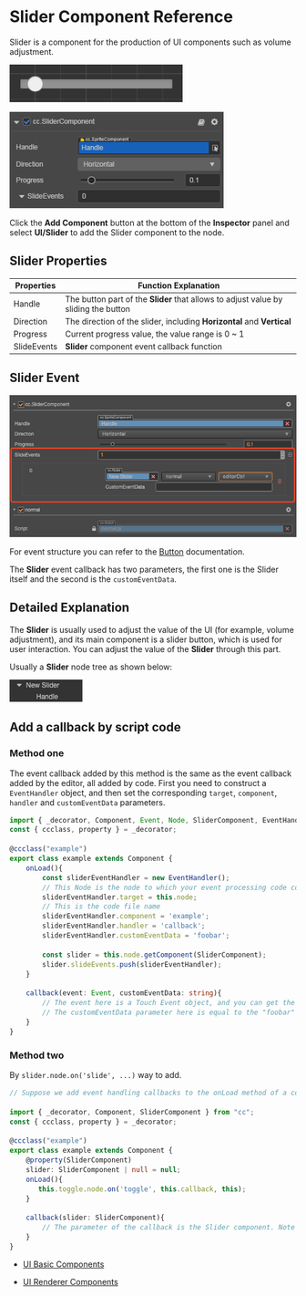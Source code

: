 # Slider Component Reference

Slider is a component for the production of UI components such as volume adjustment.

![slider-content](slider/slider-content.png)

![slider-inspector](slider/slider-inspector.png)

Click the __Add Component__ button at the bottom of the __Inspector__ panel and select __UI/Slider__ to add the Slider component to the node.

## Slider Properties

| Properties     | Function Explanation |
| -------------- | -----------          |
| Handle         | The button part of the __Slider__ that allows to adjust value by sliding the button  |
| Direction      | The direction of the slider, including __Horizontal__ and __Vertical__ |
| Progress       | Current progress value, the value range is 0 ~ 1  |
| SlideEvents    | __Slider__ component event callback function  |

## Slider Event

![slider-event](slider/slider-event.png)

For event structure you can refer to the [Button](./button.md) documentation.

The __Slider__ event callback has two parameters, the first one is the Slider itself and the second is the `customEventData`.

## Detailed Explanation

The __Slider__ is usually used to adjust the value of the UI (for example, volume adjustment), and its main component is a slider button, which is used for user interaction. You can adjust the value of the __Slider__ through this part.

Usually a __Slider__ node tree as shown below:

![slider-hierarchy](slider/slider-hierarchy.png)

## Add a callback by script code

### Method one

The event callback added by this method is the same as the event callback added by the editor, all added by code. First you need to construct a `EventHandler` object, and then set the corresponding `target`, `component`, `handler` and `customEventData` parameters.

```ts
import { _decorator, Component, Event, Node, SliderComponent, EventHandler } from "cc";
const { ccclass, property } = _decorator;

@ccclass("example")
export class example extends Component {
    onLoad(){
        const sliderEventHandler = new EventHandler();
        // This Node is the node to which your event processing code component belongs
        sliderEventHandler.target = this.node;
        // This is the code file name
        sliderEventHandler.component = 'example';
        sliderEventHandler.handler = 'callback';
        sliderEventHandler.customEventData = 'foobar';

        const slider = this.node.getComponent(SliderComponent);
        slider.slideEvents.push(sliderEventHandler);
    }

    callback(event: Event, customEventData: string){
        // The event here is a Touch Event object, and you can get the send node of the event by event.target
        // The customEventData parameter here is equal to the "foobar" you set before
    }
}
```

### Method two

By `slider.node.on('slide', ...)` way to add.

```ts
// Suppose we add event handling callbacks to the onLoad method of a component and perform event handling in the callback function:

import { _decorator, Component, SliderComponent } from "cc";
const { ccclass, property } = _decorator;

@ccclass("example")
export class example extends Component {
    @property(SliderComponent)
    slider: SliderComponent | null = null;
    onLoad(){
       this.toggle.node.on('toggle', this.callback, this);
    }

    callback(slider: SliderComponent){
        // The parameter of the callback is the Slider component. Note that events registered this way cannot pass customEventData
    }
}
```

- [UI Basic Components](base-component.md)

- [UI Renderer Components](render-component.md)

